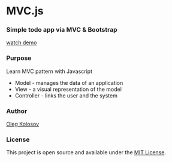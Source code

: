 # MVC.js

### Simple todo app via MVC & Bootstrap

[watch demo]()

### Purpose

Learn MVC pattern with Javascript

+ Model - manages the data of an application
+ View - a visual representation of the model
+ Controller - links the user and the system

### Author

[Oleg Kolosov](https://github.com/Oleg-Kolosov)

### License

This project is open source and available under the [MIT License](https://github.com/git/git-scm.com/blob/main/MIT-LICENSE.txt).

